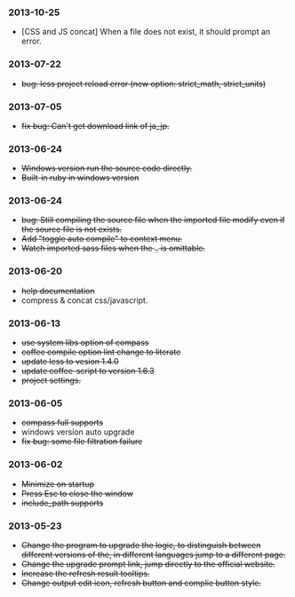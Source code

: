 ### 2013-10-25
* [CSS and JS concat] When a file does not exist, it should prompt an error.

### 2013-07-22
* <del>bug: less project reload error (new option: strict_math, strict_units)

### 2013-07-05
* <del>fix bug: Can't get download link of ja_jp.

### 2013-06-24
* <del> Windows version run the source code directly.
* <del> Built-in ruby in windows version

### 2013-06-24
* <del> bug: Still compiling the source file when the imported file modify even if the source file is not exists.
* <del> Add "toggle auto compile" to context menu.
* <del> Watch imported sass files when the `_` is omittable.

### 2013-06-20
* <del> help documentation
* compress & concat css/javascript.

### 2013-06-13
* <del>use system libs option of compass 
* <del>coffee compile option lint change to literate
* <del>update less to vesion 1.4.0
* <del>update coffee-script to version 1.6.3
* <del>project settings.

### 2013-06-05
* <del>compass full supports
* windows version auto upgrade
* <del>fix bug: some file filtration failure

### 2013-06-02
* <del>Minimize on startup
* <del>Press Esc to close the window
* <del>include_path supports

### 2013-05-23
* <del>Change the program to upgrade the logic, to distinguish between different versions of the, in different languages ​​jump to a different page.
* <del>Change the upgrade prompt link, jump directly to the official website.
* <del>Increase the refresh result tooltips.
* <del>Change output edit icon, refresh button and complie button style.








